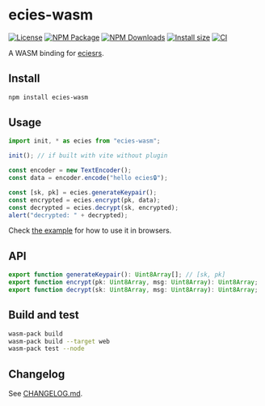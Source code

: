 # ecies-wasm

[![License](https://img.shields.io/github/license/ecies/rs-wasm.svg)](https://github.com/ecies/rs-wasm)
[![NPM Package](https://img.shields.io/npm/v/ecies-wasm.svg)](https://www.npmjs.com/package/ecies-wasm)
[![NPM Downloads](https://img.shields.io/npm/dm/ecies-wasm)](https://npm-stat.link/ecies-wasm)
[![Install size](https://packagephobia.com/badge?p=ecies-wasm)](https://packagephobia.com/result?p=ecies-wasm)
[![CI](https://img.shields.io/github/actions/workflow/status/ecies/rs-wasm/ci.yml)](https://github.com/ecies/rs-wasm/actions)

A WASM binding for [eciesrs](https://github.com/ecies/rs).

## Install

```bash
npm install ecies-wasm
```

## Usage

```js
import init, * as ecies from "ecies-wasm";

init(); // if built with vite without plugin

const encoder = new TextEncoder();
const data = encoder.encode("hello ecies🔒");

const [sk, pk] = ecies.generateKeypair();
const encrypted = ecies.encrypt(pk, data);
const decrypted = ecies.decrypt(sk, encrypted);
alert("decrypted: " + decrypted);
```

Check [the example](./example) for how to use it in browsers.

## API

```ts
export function generateKeypair(): Uint8Array[]; // [sk, pk]
export function encrypt(pk: Uint8Array, msg: Uint8Array): Uint8Array;
export function decrypt(sk: Uint8Array, msg: Uint8Array): Uint8Array;
```

## Build and test

```bash
wasm-pack build
wasm-pack build --target web
wasm-pack test --node
```

## Changelog

See [CHANGELOG.md](./CHANGELOG.md).
